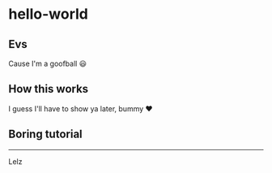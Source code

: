 # hello-world

## Evs

Cause I'm a goofball :smiley:

## How this works
I guess I'll have to show ya later, bummy :heart:

## Boring tutorial
***
Lelz
